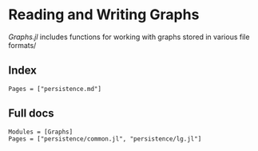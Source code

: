 # Reading and Writing Graphs

*Graphs.jl* includes functions for working with graphs stored in various file formats/

## Index

```@index
Pages = ["persistence.md"]
```

## Full docs

```@autodocs
Modules = [Graphs]
Pages = ["persistence/common.jl", "persistence/lg.jl"]

```
